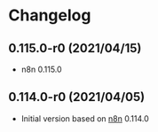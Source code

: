 # Changelog

## 0.115.0-r0 (2021/04/15)

* n8n 0.115.0

## 0.114.0-r0 (2021/04/05)

* Initial version based on [n8n](https://github.com/n8n-io/n8n) 0.114.0
